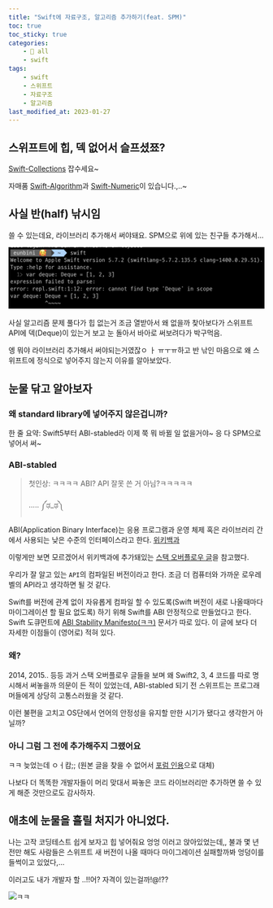```yaml
---
title: "Swift에 자료구조, 알고리즘 추가하기(feat. SPM)"
toc: true
toc_sticky: true
categories:
    - 📂 all
    - swift
tags:
    - swift
    - 스위프트
    - 자료구조
    - 알고리즘
last_modified_at: 2023-01-27
---
```


## 스위프트에 힙, 덱 없어서 슬프셨쬬?

[Swift-Collections](https://github.com/apple/swift-collections) 잡수세요~

자매품 [Swift-Algorithm](https://github.com/apple/swift-algorithms)과 [Swift-Numeric](https://github.com/apple/swift-numerics)이 있습니다.,..~

## 사실 반(half) 낚시임

쓸 수 있는데요, 라이브러리 추가해서 써야돼요. SPM으로 위에 있는 친구들 추가해서...

![abi-1](/assets/images/all/abi-1.png)

사실 알고리즘 문제 풀다가 힙 없는거 조금 열받아서 왜 없을까 찾아보다가 스위프트 API에 덱(Deque)이 있는거 보고 눈 돌아서 바아로 써보려다가 박구먹음. 

엥 뭐야 라이브러리 추가해서 써야되는거였잖ㅇ ㅏ ㅠㅜㅠ하고 반 낚인 마음으로 왜 스위프트에 정식으로 넣어주지 않는지 이유를 알아보았다.

## 눈물 닦고 알아보자

### 왜 standard library에 넣어주지 않은겁니까?

한 줄 요약: Swift5부터 ABI-stabled라 이제 쭉 뭐 바뀔 일 없을거야~ 응 다 SPM으로 넣어서 써~

### ABI-stabled

> 첫인상: ㅋㅋㅋㅋ ABI? API 잘못 쓴 거 아님?ㅋㅋㅋㅋㅋ <br>
> <br>
> ..... ༼ಢ_ಢ༽

ABI(Application Binary Interface)는 응용 프로그램과 운영 체제 혹은 라이브러리 간에서 사용되는 낮은 수준의 인터페이스라고 한다. [위키백과](https://ko.wikipedia.org/wiki/응용_프로그램_이진_인터페이스)

이렇게만 보면 모르겠어서 위키백과에 추가돼있는 [스택 오버플로우 글](https://stackoverflow.com/a/2456882)을 참고했다.

우리가 잘 알고 있는 `API`의 컴파일된 버전이라고 한다. 조금 더 컴퓨터와 가까운 로우레벨의 API라고 생각하면 될 것 같다.

Swift를 버전에 관계 없이 자유롭게 컴파일 할 수 있도록(Swift 버전이 새로 나올때마다 마이그레이션 할 필요 없도록) 하기 위해 Swift를 ABI 안정적으로 만들었다고 한다. Swift 도큐먼트에 [ABI Stability Manifesto(ㅋㅋ)](https://github.com/apple/swift/blob/main/docs/ABIStabilityManifesto.md) 문서가 따로 있다. 이 글에 보다 더 자세한 이점들이 (영어로) 적혀 있다.

### 왜?

2014, 2015.. 등등 과거 스택 오버플로우 글들을 보며 왜 Swift2, 3, 4 코드를 따로 명시해서 써놓을까 의문이 든 적이 있었는데, ABI-stabled 되기 전 스위프트는 프로그래머들에게 상당히 고통스러웠을 것 같다.

이런 불편을 고치고 OS단에서 언어의 안정성을 유지할 만한 시기가 됐다고 생각한거 아닐까?

### 아니 그럼 그 전에 추가해주지 그랬어요

ㅋㅋ 늦었는데 ㅇㅓ캄;; (원본 글을 찾을 수 없어서 [포럼 인용](https://forums.swift.org/t/suggestion-add-swift-collections-library-to-stdlib/57710/2)으로 대체)

나보다 더 똑똑한 개발자들이 머리 맞대서 짜놓은 코드 라이브러리만 추가하면 쓸 수 있게 해준 것만으로도 감사하자.

## 애초에 눈물을 흘릴 처지가 아니었다.

나는 고작 코딩테스트 쉽게 보자고 힙 넣어줘요 엉엉 이러고 앉아있었는데,, 불과 몇 년 전만 해도 사람들은 스위프트 새 버전이 나올 때마다 마이그레이션 실패할까봐 엉덩이를 들썩이고 있었다,...

이러고도 내가 개발자 할 ..!!어? 자격이 있는걸까!@!??

![ㅋㅋ](https://i.pinimg.com/originals/b9/67/90/b967906b46ad6931b6a9591f3863fc2b.jpg)
